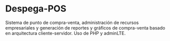 # Despega-POS

Sistema de punto de compra-venta, administración de recursos empresariales y generación de reportes y gráficos de compra-venta basado en arquitectura cliente-servidor. Uso de PHP y adminLTE. 

